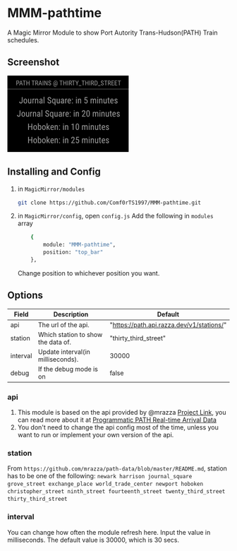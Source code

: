 # MMM-pathtime
A Magic Mirror Module to show Port Autority Trans-Hudson(PATH) Train schedules.

## Screenshot
<img src="img/screen_shot.png">

## Installing and Config
1. in `MagicMirror/modules` 
    ```sh
    git clone https://github.com/Comf0rTS1997/MMM-pathtime.git
    ```
2. in `MagicMirror/config`, open `config.js` Add the following in `modules` array
    ```sh
        {
			module: "MMM-pathtime",
			position: "top_bar"
		},
    ```
    Change position to whichever position you want.

## Options
| Field      | Description                                                                | Default                                     |
| ---------- | -------------------------------------------------------------------------- | ------------------------------------------- |
| api        | The url of the api.                                                        | "https://path.api.razza.dev/v1/stations/"   |
| station    | Which station to show the data of.                                         | "thirty_third_street"                       |
| interval   | Update interval(in milliseconds).                                          | 30000                                       |
| debug      | If the debug mode is on                                                    | false                                       |

### api
1. This module is based on the api provided by @mrazza [Project Link](https://github.com/mrazza/path-data), you can read more about it at [Programmatic PATH Real-time Arrival Data](https://medium.com/@mrazza/programmatic-path-real-time-arrival-data-5d0884ae1ad6#ab14)
2. You don't need to change the api config most of the time, unless you want to run or implement your own version of the api.

### station
From `https://github.com/mrazza/path-data/blob/master/README.md`, station has to be one of the following:
    ```
    newark
    harrison
    journal_square
    grove_street
    exchange_place
    world_trade_center
    newport
    hoboken
    christopher_street
    ninth_street
    fourteenth_street
    twenty_third_street
    thirty_third_street
    ```

### interval
You can change how often the module refresh here. Input the value in milliseconds. The default value is 30000, which is 30 secs.
